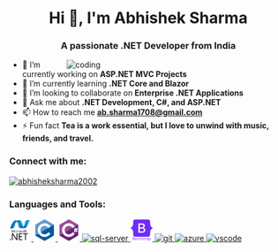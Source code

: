 <h1 align="center">Hi 👋, I'm Abhishek Sharma</h1>
<h3 align="center">A passionate .NET Developer from India</h3>

<img src="https://cdn.dribbble.com/users/1162077/screenshots/3848914/programmer.gif" alt="coding" width="400" align="right"/>


- 🔭 I’m currently working on **ASP.NET MVC Projects**
- 🌱 I’m currently learning **.NET Core and Blazor**
- 👯 I’m looking to collaborate on **Enterprise .NET Applications**
- 💬 Ask me about **.NET Development, C#, and ASP.NET**
- 📫 How to reach me **ab.sharma1708@gmail.com**
- ⚡ Fun fact **Tea is a work essential, but I love to unwind with music, friends, and travel.**

<h3 align="left">Connect with me:</h3>
<p align="left">
  <a href="[https://linkedin.com/in/abhisheksharma2002](https://www.linkedin.com/in/abhishek-sharma-53193a23a/)" target="blank">
    <img align="center" src="https://raw.githubusercontent.com/rahuldkjain/github-profile-readme-generator/master/src/images/icons/Social/linked-in-alt.svg" alt="abhisheksharma2002" height="30" width="40" />
  </a>
</p>

<h3 align="left">Languages and Tools:</h3>
<p align="left"> 
  <a href="https://dotnet.microsoft.com/" target="_blank" rel="noreferrer"> 
    <img src="https://raw.githubusercontent.com/devicons/devicon/master/icons/dot-net/dot-net-original-wordmark.svg" alt="dotnet" width="40" height="40"/> 
  </a> 
  <a href="https://www.cprogramming.com/" target="_blank" rel="noreferrer"> 
    <img src="https://raw.githubusercontent.com/devicons/devicon/master/icons/c/c-original.svg" alt="c" width="40" height="40"/> 
  </a> 
  <a href="https://www.w3schools.com/cs/" target="_blank" rel="noreferrer"> 
    <img src="https://raw.githubusercontent.com/devicons/devicon/master/icons/csharp/csharp-original.svg" alt="csharp" width="40" height="40"/> 
  </a> 
  <a href="https://www.microsoft.com/en-us/sql-server/sql-server-2019" target="_blank" rel="noreferrer"> 
    <img src="https://www.svgrepo.com/show/303229/microsoft-sql-server-logo.svg" alt="sql-server" width="40" height="40"/> 
  </a> 
  <a href="https://getbootstrap.com" target="_blank" rel="noreferrer"> 
    <img src="https://raw.githubusercontent.com/devicons/devicon/master/icons/bootstrap/bootstrap-plain-wordmark.svg" alt="bootstrap" width="40" height="40"/> 
  </a> 
  <a href="https://git-scm.com/" target="_blank" rel="noreferrer"> 
    <img src="https://www.vectorlogo.zone/logos/git-scm/git-scm-icon.svg" alt="git" width="40" height="40"/> 
  </a> 
  <a href="https://azure.microsoft.com/en-us/" target="_blank" rel="noreferrer"> 
    <img src="https://www.vectorlogo.zone/logos/microsoft_azure/microsoft_azure-icon.svg" alt="azure" width="40" height="40"/> 
  </a> 
  <a href="https://visualstudio.microsoft.com/" target="_blank" rel="noreferrer"> 
    <img src="https://www.vectorlogo.zone/logos/visualstudio_code/visualstudio_code-icon.svg" alt="vscode" width="40" height="40"/> 
  </a> 
</p>


